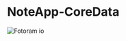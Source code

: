 # NoteApp-CoreData

![Fotoram io](https://user-images.githubusercontent.com/109048001/200696544-351db6eb-32cd-43f7-888b-3a2c70512a67.jpg)
